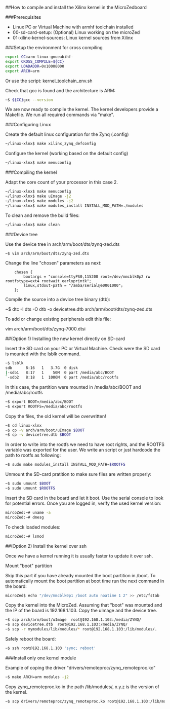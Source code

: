 ##How to compile and install the Xilinx kernel in the MicroZedboard

###Prerequisites

- Linux PC or Virtual Machine with armhf toolchain installed
- 00-sd-card-setup: (Optional) Linux working on the microZed
- 01-xilinx-kernel-sources: Linux kernel sources from Xilinx

###Setup the environment for cross compiling

```sh
export CC=arm-linux-gnueabihf- 
export CROSS_COMPILE=${CC}
export LOADADDR=0x10008000
export ARCH=arm
```

Or use the script: kernel_toolchain_env.sh
	
Check that gcc is found and the architecture is ARM:
```sh
~$ ${CC}gcc --version
```

We are now ready to compile the kernel.
The kernel developers provide a Makefile.
We run all required commands via "make".

###Configuring Linux

Create the default linux configuration for the Zynq (.config)
 ```sh
~/linux-xlnx$ make xilinx_zynq_defconfig
```
		
Configure the kernel (working based on the default config)
```sh
~/linux-xlnx$ make menuconfig
```

###Compiling the kernel
    
Adapt the core count of your processor in this case 2.

```sh
~/linux-xlnx$ make menuconfig
~/linux-xlnx$ make uImage -j2
~/linux-xlnx$ make modules -j2
~/linux-xlnx$ make modules_install INSTALL_MOD_PATH=./modules 
```

To clean and remove the build files:

```sh
~/linux-xlnx$ make clean
```

###Device tree

 Use the device tree in arch/arm/boot/dts/zynq-zed.dts
 
 ```sh
~$ vim arch/arm/boot/dts/zynq-zed.dts
```

Change the line "chosen" parameters as next:

     	chosen {
     		bootargs = "console=ttyPS0,115200 root=/dev/mmcblk0p2 rw rootfstype=ext4 rootwait earlyprintk";
     		linux,stdout-path = "/amba/serial@e0001000";
     	};


Compile the source into a device tree binary (dtb):

~$ dtc -I dts -O dtb -o devicetree.dtb arch/arm/boot/dts/zynq-zed.dts 

To add or change existing peripherals edit this file:

vim arch/arm/boot/dts/zynq-7000.dtsi
	        
##(Option 1) Installing the new kernel directly on SD-card
 
Insert the SD card on your PC or Virtual Machine.
Check were the SD card is mounted with the lsblk command. 

```sh
~$ lsblk
sdb      8:16   1   3.7G  0 disk 
|-sdb1   8:17   1    50M  0 part /media/abc/BOOT
`-sdb2   8:18   1  1006M  0 part /media/abc/rootfs
```

In this case, the partition were mounted in /media/abc/BOOT and /media/abc/rootfs
 
 ```sh
~$ export BOOT=/media/abc/BOOT
~$ export ROOTFS=/media/abc/rootfs
```

Copy the files, the old kernel will be overwritten!

```sh
~$ cd linux-xlnx
~$ cp -v arch/arm/boot/uImage $BOOT
~$ cp -v devicetree.dtb $BOOT
```

In order to write into the rootfs we need to have root rights, and the ROOTFS variable was exported for the user.
We write an script or just hardcode the path to rootfs as following:

```sh
~$ sudo make modules_install INSTALL_MOD_PATH=$ROOTFS
```

Unmount the SD-card pratition to make sure files are written properly:

```sh
~$ sudo umount $BOOT
~$ sudo umount $ROOTFS
```

Insert the SD card in the board and let it boot.
Use the serial console to look for potential errors.
Once you are logged in, verify the used kernel version:

```sh
mircoZed:~# uname -a
mircoZed:~# dmesg
```

To check loaded modules:

```sh
microZed:~# lsmod
```

##(Option 2) Install the kernel over ssh
 
Once we have a kernel running it is usually faster to update it over ssh.

Mount "boot" partition

Skip this part if you have already mounted the boot partition in /boot.
To automatically mount the boot partition at boot time run the next command in the board:

```sh
microZed$ echo "/dev/mmcblk0p1 /boot auto noatime 1 2" >> /etc/fstab
```

Copy the kernel into the MicroZed.
Assuming that "boot" was mounted and the IP of the board is 192.168.1.103.
Copy the uImage and the device tree.

```sh
~$ scp arch/arm/boot/uImage  root@192.168.1.103:/media/ZYNQ/
~$ scp devicetree.dtb  root@192.168.1.103:/media/ZYNQ/
~$ scp -r mymodules/lib/modules/* root@192.168.1.103:/lib/modules/.
```

Safely reboot the board:

```sh
~$ ssh root@192.168.1.103 'sync; reboot'
```

###Install only one kernel module 

Example of coping the driver "drivers/remoteproc/zynq_remoteproc.ko" 

```sh
~$ make ARCH=arm modules -j2
```

Copy zynq_remoteproc.ko in the path /lib/modules/, x.y.z is the version of the kernel.

```sh
~$ scp drivers/remoteproc/zynq_remoteproc.ko root@192.168.1.103:/lib/modules/x.y.z/kernel/drivers/remoteproc/zynq_remoteproc.ko 
```
